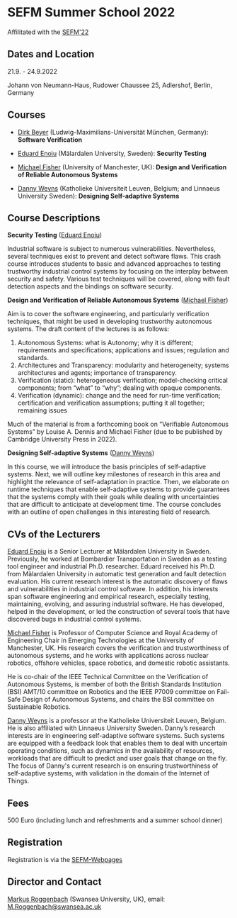 # SEFM Summer School 2022

Affilitated with the [SEFM'22](https://sefm-conference.github.io/2022/)

## Dates and Location

21.9. - 24.9.2022

Johann von Neumann-Haus, Rudower Chaussee 25, Adlershof, Berlin, Germany

## Courses

- [Dirk Beyer](https://www.sosy-lab.org/people/beyer/) (Ludwig-Maximilians-Universität München, Germany): **Software Verification**

- [Eduard Enoiu](http://www.es.mdh.se/staff/349-Eduard_Paul_Enoiu) (Mälardalen University, Sweden): **Security Testing**

- [Michael Fisher](https://www.research.manchester.ac.uk/portal/michael.fisher.html) (University of Manchester, UK): **Design and Verification of Reliable Autonomous Systems**

- [Danny Weyns](https://people.cs.kuleuven.be/~danny.weyns/) (Katholieke Universiteit Leuven, Belgium; and Linnaeus University
Sweden): **Designing Self-adaptive Systems**

## Course Descriptions

**Security Testing** ([Eduard Enoiu](http://www.es.mdh.se/staff/349-Eduard_Paul_Enoiu))

Industrial software is subject to numerous vulnerabilities. Nevertheless, several techniques exist to prevent and detect software flaws. This crash course introduces students to basic and advanced approaches to testing trustworthy industrial control systems by focusing on the interplay between security and safety. Various test techniques will be covered, along with fault detection aspects and the bindings on software security.
 
**Design and Verification of Reliable Autonomous Systems** ([Michael Fisher](https://www.research.manchester.ac.uk/portal/michael.fisher.html))

Aim is to cover the software engineering, and particularly verification
techniques, that might be used in developing trustworthy autonomous
systems. The draft content of the lectures is as follows:

1. Autonomous Systems: what is Autonomy; why it is different; requirements 
   and specifications; applications and issues; regulation and standards.
2. Architectures and Transparency: modularity and heterogeneity; systems 
   architectures and agents; importance of transparency.
3. Verification (static): heterogeneous verification; model-checking 
   critical components; from “what” to “why”; dealing with opaque components.
4. Verification (dynamic): change and the need for run-time verification; 
   certification and verification assumptions; putting it all together; 
   remaining issues

Much of the material is from a forthcoming book on “Verifiable 
Autonomous Systems” by Louise A. Dennis and Michael Fisher
(due to be published by Cambridge University Press in 2022).

 **Designing Self-adaptive Systems** ([Danny Weyns](https://people.cs.kuleuven.be/~danny.weyns/))
 
In this course, we will introduce the basis principles of self-adaptive systems. Next, we will outline key milestones of research in this area and highlight the relevance of self-adaptation in practice. Then, we elaborate on runtime techniques that enable self-adaptive systems to provide guarantees that the systems comply with their goals while dealing with uncertainties that are difficult to anticipate at development time. The course concludes with an outline of open challenges in this interesting field of research. 

## CVs of the Lecturers 

[Eduard Enoiu](http://www.es.mdh.se/staff/349-Eduard_Paul_Enoiu) is a Senior Lecturer at Mälardalen University in Sweden. Previously, he worked at Bombardier Transportation in Sweden as a testing tool engineer and industrial Ph.D. researcher. Eduard received his Ph.D. from Mälardalen University in automatic test generation and fault detection evaluation. His current research interest is the automatic discovery of flaws and vulnerabilities in industrial control software. In addition, his interests span software engineering and empirical research, especially testing, maintaining, evolving, and assuring industrial software. He has developed, helped in the development, or led the construction of several tools that have discovered bugs in industrial control systems.

[Michael Fisher](https://web.cs.manchester.ac.uk/~michael) is Professor of Computer Science and Royal Academy
of Engineering Chair in Emerging Technologies at the University of
Manchester, UK. His 
research covers the verification and trustworthiness of autonomous 
systems, and he works with applications across nuclear robotics, 
offshore vehicles, space robotics, and domestic robotic assistants.

He is co-chair of the IEEE Technical Committee on the Verification 
of Autonomous Systems, is member of both the British Standards 
Institution (BSI) AMT/10 committee on Robotics and the IEEE P7009 
committee on Fail-Safe Design of Autonomous Systems, and chairs 
the BSI committee on Sustainable Robotics.   

[Danny Weyns](https://people.cs.kuleuven.be/~danny.weyns/) is a professor at the Katholieke Universiteit Leuven, Belgium. He is also affiliated with Linnaeus University Sweden. Danny’s research interests are in engineering self-adaptive software systems. Such systems are equipped with a feedback look that enables them to deal with uncertain operating conditions, such as dynamics in the availability of resources, workloads that are difficult to predict and user goals that change on the fly. The focus of Danny's current research is on ensuring trustworthiness of self-adaptive systems, with validation in the domain of the Internet of Things. 

## Fees

500 Euro (including lunch and refreshments and a summer school dinner)

## Registration

Registration is via the [SEFM-Webpages](https://sefm-conference.github.io/2022/registration.html)

## Director and Contact

[Markus Roggenbach](https://www.swansea.ac.uk/staff/m.roggenbach/) (Swansea University, UK), email: M.Roggenbach@swansea.ac.uk
